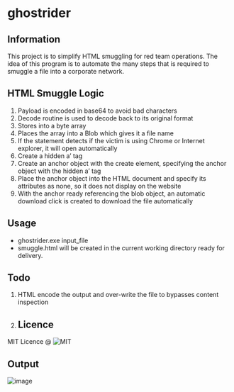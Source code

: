 # ghostrider

## Information
This project is to simplify HTML smuggling for red team operations. The idea of this program is to automate the many steps that is required to smuggle a file into a corporate network. 

## HTML Smuggle Logic
1. Payload is encoded in base64 to avoid bad characters
2. Decode routine is used to decode back to its original format
3. Stores into a byte array
4. Places the array into a Blob which gives it a file name
5. If the statement detects if the victim is using Chrome or Internet explorer, it will open automatically
6. Create a hidden a’ tag
7. Create an anchor object with the create element, specifying the anchor object with the hidden a’ tag
8. Place the anchor object into the HTML document and specify its attributes as none, so it does not display on the website
9. With the anchor ready referencing the blob object, an automatic download click is created to download the file automatically

## Usage
- ghostrider.exe input_file
- smuggle.html will be created in the current working directory ready for delivery.

## Todo
1. HTML encode the output and over-write the file to bypasses content inspection

2. ## Licence
MIT Licence @ ![MIT](https://raw.githubusercontent.com/hookthieves/ghostrider/main/LICENCE)

## Output
![image](https://github.com/hookthieves/ghostrider/assets/46670348/23094a9a-adf5-471f-97f7-fda52a83e43e)

